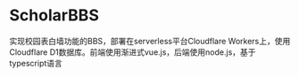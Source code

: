 # ScholarBBS

 实现校园表白墙功能的BBS，部署在serverless平台Cloudflare Workers上，使用Cloudflare D1数据库。前端使用渐进式vue.js，后端使用node.js，基于typescript语言
